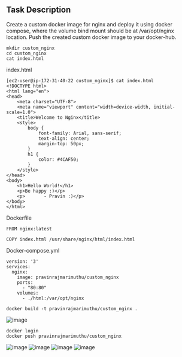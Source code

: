 ## Task Description

Create a custom docker image for nginx and deploy it using docker compose, where the volume bind mount should be at /var/opt/nginx location. Push the created custom docker image to your docker-hub.

```
mkdir custom_nginx
cd custom_nginx
cat index.html
```
index.html
```
[ec2-user@ip-172-31-40-22 custom_nginx]$ cat index.html
<!DOCTYPE html>
<html lang="en">
<head>
    <meta charset="UTF-8">
    <meta name="viewport" content="width=device-width, initial-scale=1.0">
    <title>Welcome to Nginx</title>
    <style>
        body {
            font-family: Arial, sans-serif;
            text-align: center;
            margin-top: 50px;
        }
        h1 {
            color: #4CAF50;
        }
    </style>
</head>
<body>
    <h1>Hello World!</h1>
    <p>Be happy :)</p>
    <p>       - Pravin :)</p>
</body>
</html>
```
Dockerfile
```
FROM nginx:latest

COPY index.html /usr/share/nginx/html/index.html
```
Docker-compose.yml
```
version: '3'
services:
  nginx:
    image: pravinrajmarimuthu/custom_nginx
    ports:
      - "80:80"
    volumes:
      - ./html:/var/opt/nginx
```
```
docker build -t pravinrajmarimuthu/custom_nginx .
```
![image](https://github.com/user-attachments/assets/9f26cdcd-bc19-4134-9716-65e37172cc0f)

```
docker login
docker push pravinrajmarimuthu/custom_nginx
```
![image](https://github.com/user-attachments/assets/37cc4046-3c81-4b61-a559-36d495b20d3e)
![image](https://github.com/user-attachments/assets/536730fa-50d9-47d4-a973-30073f580ae5)
![image](https://github.com/user-attachments/assets/f453a030-cf86-499d-963c-cb2b589b9199)
![image](https://github.com/user-attachments/assets/db73e5b2-ab40-41a9-a236-ea4248531764)




